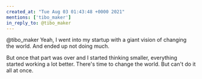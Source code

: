 ```yaml
---
created_at: "Tue Aug 03 01:43:48 +0000 2021"
mentions: ['tibo_maker']
in_reply_to: @tibo_maker
---
```


@tibo_maker Yeah, I went into my startup with a giant vision of changing the world. And ended up not doing much.

But once that part was over and I started thinking smaller, everything started working a lot better. There's time to change the world. But can't do it all at once.